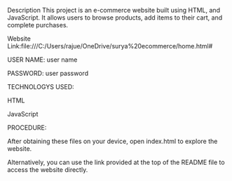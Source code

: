 Description This project is an e-commerce website built using HTML, and JavaScript. It allows users to browse products, add items to their cart, and complete purchases.

Website Link:file:///C:/Users/rajue/OneDrive/surya%20ecommerce/home.html#

USER NAME: user name

PASSWORD: user password

TECHNOLOGYS USED:

HTML

JavaScript

PROCEDURE:

After obtaining these files on your device, open index.html to explore the website.

Alternatively, you can use the link provided at the top of the README file to access the website directly.
